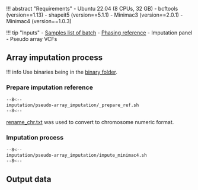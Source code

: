 !!! abstract "Requirements"
    - Ubuntu 22.04 (8 CPUs, 32 GB)
    - bcftools (version==1.13)
    - shapeit5 (version==5.1.1)
    - Minimac3 (version==2.0.1)
    - Minimac4 (version==1.0.3)

!!! tip "Inputs"
    - [Samples list of batch][2]
    - [Phasing reference][1]
    - Imputation panel
    - Pseudo array VCFs

## Array imputation process

!!! info
    Use binaries being in the [binary folder][4].

### Prepare imputation reference

```bash linenums="1"
--8<--
imputation/pseudo-array_imputation/_prepare_ref.sh
--8<--
```
[rename_chr.txt][5] was used to convert to chromosome numeric format.

### Imputation process 

```bash linenums="1"
--8<--
imputation/pseudo-array_imputation/impute_minimac4.sh
--8<--
```

## Output data




[1]: https://github.com/KTest-VN/lps_paper/tree/main/support_data/maps 
[2]: https://github.com/KTest-VN/lps_paper/tree/main/support_data/sample_list
[4]: https://github.com/KTest-VN/lps_paper/tree/main/imputation/pseudo-array_imputation/bin
[5]: https://github.com/KTest-VN/lps_paper/tree/main/support_data/rename_chr.txt